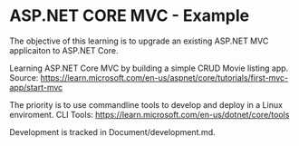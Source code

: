 # ASP.NET CORE MVC - Example

The objective of this learning is to upgrade an existing ASP.NET MVC applicaiton to ASP.NET Core.

Learning ASP.NET Core MVC by building a simple CRUD Movie listing app.
Source: https://learn.microsoft.com/en-us/aspnet/core/tutorials/first-mvc-app/start-mvc


The priority is to use commandline tools to develop and deploy in a Linux enviroment.
CLI Tools: https://learn.microsoft.com/en-us/dotnet/core/tools


Development is tracked in Document/development.md.
